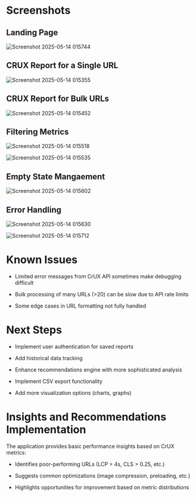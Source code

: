 # Screenshots

## Landing Page

![Screenshot 2025-05-14 015744](https://github.com/user-attachments/assets/e4586d1b-4fb7-40df-836a-c497994d74c1)

## CRUX Report for a Single URL

![Screenshot 2025-05-14 015355](https://github.com/user-attachments/assets/7b751902-921c-45b9-83a4-e3bf6832b8dc)

## CRUX Report for Bulk URLs

![Screenshot 2025-05-14 015452](https://github.com/user-attachments/assets/cb9ac60e-2c81-46d7-865f-4dc7120a0a56)

## Filtering Metrics

![Screenshot 2025-05-14 015518](https://github.com/user-attachments/assets/80eaf7a5-2fe6-4aa3-bada-9072e47bf6c0)

![Screenshot 2025-05-14 015535](https://github.com/user-attachments/assets/e3c3bdc1-05ef-4b0e-8ead-be75e205546d)

## Empty State Mangaement

![Screenshot 2025-05-14 015602](https://github.com/user-attachments/assets/f1fe0089-303f-4a64-9913-79cbd8234d67)

## Error Handling

![Screenshot 2025-05-14 015630](https://github.com/user-attachments/assets/56802e2d-681d-4a6b-9b87-7f787aa4f3bb)

![Screenshot 2025-05-14 015712](https://github.com/user-attachments/assets/046105b2-759b-49d4-a3c1-fe957b424f65)

# Known Issues

- Limited error messages from CrUX API sometimes make debugging difficult

- Bulk processing of many URLs (>20) can be slow due to API rate limits

- Some edge cases in URL formatting not fully handled

# Next Steps

- Implement user authentication for saved reports

- Add historical data tracking

- Enhance recommendations engine with more sophisticated analysis

- Implement CSV export functionality

- Add more visualization options (charts, graphs)

# Insights and Recommendations Implementation

The application provides basic performance insights based on CrUX metrics:

- Identifies poor-performing URLs (LCP > 4s, CLS > 0.25, etc.)

- Suggests common optimizations (image compression, preloading, etc.)

- Highlights opportunities for improvement based on metric distributions
